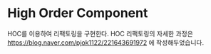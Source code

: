# High Order Component

HOC를 이용하여 리팩토링을 구현한다. HOC 리팩토링의 자세한 과정은 https://blog.naver.com/pjok1122/221643691972 에 작성해두었습니다.
